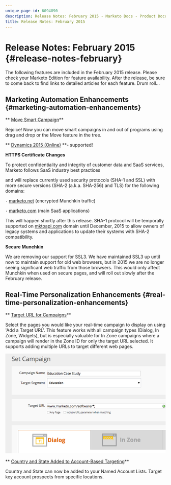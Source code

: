 ```yaml
---
unique-page-id: 6094890
description: Release Notes: February 2015 - Marketo Docs - Product Documentation
title: Release Notes: February 2015
---
```


# Release Notes: February 2015 {#release-notes-february}

The following features are included in the February 2015 release. Please check your Marketo Edition for feature availability. After the release, be sure to come back to find links to detailed articles for each feature. Drum roll...

## Marketing Automation Enhancements {#marketing-automation-enhancements}

** [Move Smart Campaign](../../product-docs/core-marketo-concepts/smart-campaigns/using-smart-campaigns/move-a-smart-campaign.md)**

Rejoice! Now you can move smart campaigns in and out of programs using drag and drop or the Move feature in the tree.

** [Dynamics 2015 (Online)](http://docs.marketo.com/display/docs/microsoft+dynamics+2013+on-premises) **- supported!

**HTTPS Certificate Changes**

To protect confidentiality and integrity of customer data and SaaS services, Marketo follows SaaS industry best practices

and will replace currently used security protocols (SHA-1 and SSL) with more secure versions (SHA-2 (a.k.a. SHA-256) and TLS) for the following domains:

`·` [marketo.net](http://marketo.net) (encrypted Munchkin traffic)

`·` [marketo.com](http://marketo.com) (main SaaS applications)

This will happen shortly after this release. SHA-1 protocol will be temporally supported on [mktoapi.com](http://mktoapi.com) domain until December, 2015 to allow owners of legacy systems and applications to update their systems with SHA-2 compatibility.

**Secure Munchkin**

We are removing our support for SSL3. We have maintained SSL3 up until now to maintain support for old web browsers, but in 2015 we are no longer seeing significant web traffic from those browsers. This would only affect Munchkin when used on secure pages, and will roll out slowly after the February release.

## Real-Time Personalization Enhancements {#real-time-personalization-enhancements}

** [Target URL for Campaigns](../../product-docs/web-personalization/working-with-web-campaigns/adding-a-target-url-to-a-web-campaign.md)**

Select the pages you would like your real-time campaign to display on using 'Add a Target URL'. This feature works with all campaign types (Dialog, In Zone, Widgets), but is especially valuable for In Zone campaigns where a campaign will render in the Zone ID for only the target URL selected. It supports adding multiple URLs to target different web pages.

![](assets/image2015-2-19-11-3a0-3a30.png)

** [Country and State Added to Account-Based Targeting](https://docs.marketo.com/display/DOCS/View+a+Named+Account+List)**

Country and State can now be added to your Named Account Lists. Target key account prospects from specific locations.
